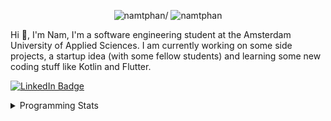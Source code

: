 <p align="center"> <img src=https://komarev.com/ghpvc/?username=namtphan alt=namtphan/> <img 
src="https://img.shields.io/github/last-commit/namtphan/namtphan" alt="namtphan" />
</p>

Hi 👋, I'm Nam, I'm a software engineering student at the Amsterdam University of Applied Sciences. I am currently working on some side projects, a startup idea (with some fellow students) and learning some new coding stuff like Kotlin and Flutter. 

<a href="https://www.linkedin.com/in/namtphan2/"><img src="https://img.shields.io/badge/-@namtphan2-0077B5?style=flat-square&amp;labelColor=0077B5&amp;logo=LinkedIn&amp;link=https://www.linkedin.com/in/namtphan2/" alt="LinkedIn Badge"></a> 

<details>
<summary>Programming Stats</summary>
<!-- Most used languages stats -->
<!-- [![Top Langs](https://github-readme-stats.vercel.app/api/top-langs/?username=namtphan&layout=compact)](https://github.com/namtphan2/github-readme-stats) -->
  
<!--START_SECTION:waka-->
**I'm a Night 🦉** 

```text
🌞 Morning    43 commits     █░░░░░░░░░░░░░░░░░░░░░░░░   6.66% 
🌆 Daytime    187 commits    ███████░░░░░░░░░░░░░░░░░░   28.95% 
🌃 Evening    246 commits    █████████░░░░░░░░░░░░░░░░   38.08% 
🌙 Night      170 commits    ██████░░░░░░░░░░░░░░░░░░░   26.32%

```
📅 **I'm Most Productive on Tuesday** 

```text
Monday       68 commits     ██░░░░░░░░░░░░░░░░░░░░░░░   10.53% 
Tuesday      112 commits    ████░░░░░░░░░░░░░░░░░░░░░   17.34% 
Wednesday    85 commits     ███░░░░░░░░░░░░░░░░░░░░░░   13.16% 
Thursday     97 commits     ███░░░░░░░░░░░░░░░░░░░░░░   15.02% 
Friday       100 commits    ███░░░░░░░░░░░░░░░░░░░░░░   15.48% 
Saturday     91 commits     ███░░░░░░░░░░░░░░░░░░░░░░   14.09% 
Sunday       93 commits     ███░░░░░░░░░░░░░░░░░░░░░░   14.4%

```


📊 **This Week I Spent My Time On** 

```text
💻 Operating System: 
Mac                      14 hrs 37 mins      █████████████████████████   100.0%

```


<!--END_SECTION:waka-->
</details>
